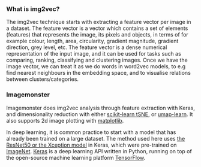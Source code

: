 ### What is img2vec?
The img2vec technique starts with extracting a feature vector per image in a dataset. The feature vector is a vector which contains a set of elements (features) that represents the image, its pixels and objects, in terms of for example colour, length, area, circularity, gradient magnitude, gradient direction, grey level, etc. The feature vector is a dense numerical representation of the input image, and it can be used for tasks such as comparing, ranking, classifying and clustering images. Once we have the image vector, we can treat it as we do words in word2vec models, to e.g find nearest neighbours in the embedding space, and to visualise relations between clusters/categories.

### Imagemonster

Imagemonster does img2vec analysis through feature extraction with Keras, and dimensionality reduction with either [scikit-learn tSNE](https://scikit-learn.org/stable/modules/generated/sklearn.manifold.TSNE.html), or [umap-learn](https://umap-learn.readthedocs.io/en/latest/index.html). It also supports 2d image plotting with [matplotlib](https://matplotlib.org/).

In deep learning, it is common practice to start with a model that has already been trained on a large dataset. The method used here uses [the ResNet50 or the Xception model](https://keras.io/api/applications/) in Keras, which were pre-trained on [ImageNet](http://www.image-net.org/). [Keras](https://keras.io/) is a deep learning API written in Python, running on top of the open-source machine learning platform [TensorFlow](https://www.tensorflow.org/). 
